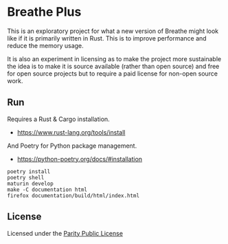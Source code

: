 
# Breathe Plus

This is an exploratory project for what a new version of Breathe might look like if it is primarily written in Rust.
This is to improve performance and reduce the memory usage.

It is also an experiment in licensing as to make the project more sustainable the idea is to make it is source 
available (rather than open source) and free for open source projects but to require a paid license for non-open source
work.

## Run

Requires a Rust & Cargo installation.

- https://www.rust-lang.org/tools/install

And Poetry for Python package management.

- https://python-poetry.org/docs/#installation

```
poetry install
poetry shell
maturin develop
make -C documentation html
firefox documentation/build/html/index.html
```

## License

Licensed under the [Parity Public License](./LICENSE.md)
